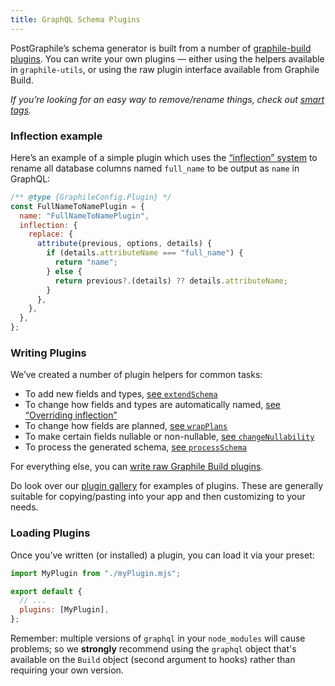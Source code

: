 ```yaml
---
title: GraphQL Schema Plugins
---
```


PostGraphile’s schema generator is built from a number of
[graphile-build plugins](https://build.graphile.org/graphile-build/5/plugins). You can
write your own plugins — either using the helpers available in `graphile-utils`,
or using the raw plugin interface available from Graphile Build.

_If you’re looking for an easy way to remove/rename things, check out
[smart tags](./smart-tags)._

### Inflection example

Here’s an example of a simple plugin which uses the [“inflection”
system](./inflection) to rename all database columns named `full_name` to be
output as `name` in GraphQL:

```js
/** @type {GraphileConfig.Plugin} */
const FullNameToNamePlugin = {
  name: "FullNameToNamePlugin",
  inflection: {
    replace: {
      attribute(previous, options, details) {
        if (details.attributeName === "full_name") {
          return "name";
        } else {
          return previous?.(details) ?? details.attributeName;
        }
      },
    },
  },
};
```

### Writing Plugins

We’ve created a number of plugin helpers for common tasks:

- To add new fields and types,
  [see `extendSchema`](./extend-schema)
- To change how fields and types are automatically named,
  [see “Overriding inflection”](./inflection#overriding-inflection)
- To change how fields are planned,
  [see `wrapPlans`](./wrap-plans)
- To make certain fields nullable or non-nullable,
  [see `changeNullability`](./change-nullability)
- To process the generated schema,
  [see `processSchema`](./process-schema)

For everything else, you can
[write raw Graphile Build plugins](./extending-raw).

Do look over our [plugin gallery](./plugin-gallery) for examples of plugins.
These are generally suitable for copying/pasting into your app and then
customizing to your needs.

### Loading Plugins

Once you’ve written (or installed) a plugin, you can load it via your preset:

```js title="graphile.config.mjs"
import MyPlugin from "./myPlugin.mjs";

export default {
  // ...
  plugins: [MyPlugin],
};
```

Remember: multiple versions of `graphql` in your `node_modules` will cause
problems; so we **strongly** recommend using the `graphql` object that's
available on the `Build` object (second argument to hooks) rather than requiring
your own version.
